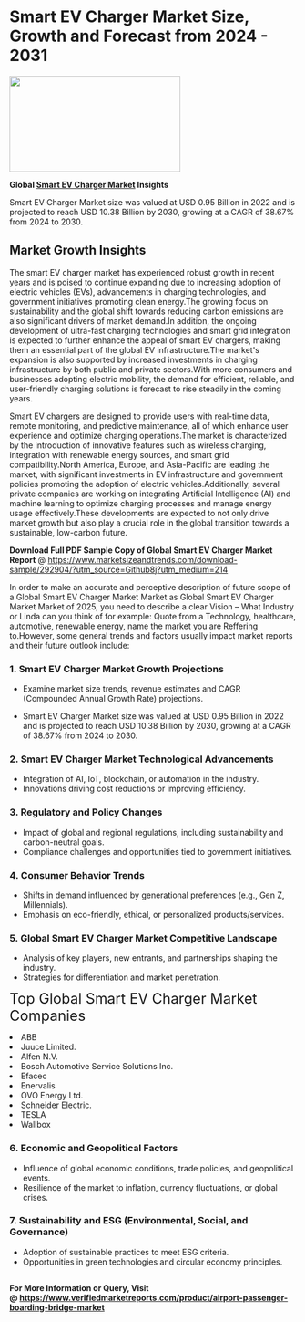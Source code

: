 <H1>Smart EV Charger Market Size, Growth and Forecast from 2024 - 2031</H1><img class="aligncenter size-medium wp-image-584254" src="https://thirdeyenews.in/wp-content/uploads/2024/09/Global-Market-Research-300x168.jpeg" alt="" width="300" height="168" /><p><strong>Global&nbsp;<a href="https://www.marketsizeandtrends.com/download-sample/292904/?utm_source=Github8j?utm_medium=214">Smart EV Charger Market</a> Insights</strong></p><p>Smart EV Charger Market size was valued at USD 0.95 Billion in 2022 and is projected to reach USD 10.38 Billion by 2030, growing at a CAGR of 38.67% from 2024 to 2030.</p><p><h2>Market Growth Insights</h2> <p>The smart EV charger market has experienced robust growth in recent years and is poised to continue expanding due to increasing adoption of electric vehicles (EVs), advancements in charging technologies, and government initiatives promoting clean energy.The growing focus on sustainability and the global shift towards reducing carbon emissions are also significant drivers of market demand.In addition, the ongoing development of ultra-fast charging technologies and smart grid integration is expected to further enhance the appeal of smart EV chargers, making them an essential part of the global EV infrastructure.The market's expansion is also supported by increased investments in charging infrastructure by both public and private sectors.With more consumers and businesses adopting electric mobility, the demand for efficient, reliable, and user-friendly charging solutions is forecast to rise steadily in the coming years.</p> <p>Smart EV chargers are designed to provide users with real-time data, remote monitoring, and predictive maintenance, all of which enhance user experience and optimize charging operations.The market is characterized by the introduction of innovative features such as wireless charging, integration with renewable energy sources, and smart grid compatibility.North America, Europe, and Asia-Pacific are leading the market, with significant investments in EV infrastructure and government policies promoting the adoption of electric vehicles.Additionally, several private companies are working on integrating Artificial Intelligence (AI) and machine learning to optimize charging processes and manage energy usage effectively.These developments are expected to not only drive market growth but also play a crucial role in the global transition towards a sustainable, low-carbon future.<p><span class=""><strong>Download Full PDF Sample Copy of Global Smart EV Charger Market Report</strong> @ <a href="https://www.marketsizeandtrends.com/download-sample/292904/?utm_source=Github8j?utm_medium=214" target="_blank">https://www.marketsizeandtrends.com/download-sample/292904/?utm_source=Github8j?utm_medium=214</a></span></p><p>In order to make an accurate and perceptive description of future scope of a Global&nbsp;Smart EV Charger Market Market as Global&nbsp;Smart EV Charger Market Market of 2025, you need to describe a clear Vision &ndash; What Industry or Linda can you think of for example: Quote from a Technology, healthcare, automotive, renewable energy, name the market you are Reffering to.However, some general trends and factors usually impact market reports and their future outlook include:</p><h3>1.&nbsp;<strong>Smart EV Charger Market Growth Projections</strong></h3><ul><li>Examine market size trends, revenue estimates and CAGR (Compounded Annual Growth Rate) projections.</li><li><p>Smart EV Charger Market size was valued at USD 0.95 Billion in 2022 and is projected to reach USD 10.38 Billion by 2030, growing at a CAGR of 38.67% from 2024 to 2030.</p></li></ul><h3>2.&nbsp;<strong>Smart EV Charger Market Technological Advancements</strong></h3><ul><li>Integration of AI, IoT, blockchain, or automation in the industry.</li><li>Innovations driving cost reductions or improving efficiency.</li></ul><h3>3.&nbsp;<strong>Regulatory and Policy Changes</strong></h3><ul><li>Impact of global and regional regulations, including sustainability and carbon-neutral goals.</li><li>Compliance challenges and opportunities tied to government initiatives.</li></ul><h3>4.&nbsp;<strong>Consumer Behavior Trends</strong></h3><ul><li>Shifts in demand influenced by generational preferences (e.g., Gen Z, Millennials).</li><li>Emphasis on eco-friendly, ethical, or personalized products/services.</li></ul><h3>5.&nbsp;<strong>Global Smart EV Charger Market Competitive Landscape</strong></h3><ul><li>Analysis of key players, new entrants, and partnerships shaping the industry.</li><li>Strategies for differentiation and market penetration.</li></ul><p data-pm-slice="1 1 []"><span style="color: inherit; font-family: inherit; font-size: 25px;">Top Global Smart EV Charger Market Companies</span></p><div class="" data-test-id=""><p><li>ABB</li><li> Juuce Limited.</li><li> Alfen N.V.</li><li> Bosch Automotive Service Solutions Inc.</li><li> Efacec</li><li> Enervalis</li><li> OVO Energy Ltd.</li><li> Schneider Electric.</li><li> TESLA</li><li> Wallbox</li></p></div><h3>6.&nbsp;<strong>Economic and Geopolitical Factors</strong></h3><ul><li>Influence of global economic conditions, trade policies, and geopolitical events.</li><li>Resilience of the market to inflation, currency fluctuations, or global crises.</li></ul><h3>7.&nbsp;<strong>Sustainability and ESG (Environmental, Social, and Governance)</strong></h3><ul><li>Adoption of sustainable practices to meet ESG criteria.</li><li>Opportunities in green technologies and circular economy principles.</li></ul><h2><strong style="font-size: 14px;">For More Information or Query, Visit @&nbsp;</strong><a style="background-color: #ffffff; font-size: 14px;" href="https://www.marketsizeandtrends.com/report/smart-ev-charger-market/" target="_blank">https://www.verifiedmarketreports.com/product/airport-passenger-boarding-bridge-market</a></h2>